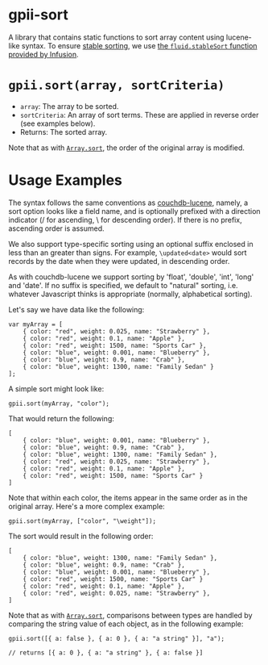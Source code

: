 # gpii-sort

A library that contains static functions to sort array content using lucene-like syntax.  To ensure [stable sorting](https://en.wikipedia.org/wiki/Sorting_algorithm#Stability),
we use [the `fluid.stableSort` function provided by Infusion](http://docs.fluidproject.org/infusion/development/CoreAPI.html#fluid-stablesort-array-func-).

# `gpii.sort(array, sortCriteria)`

* `array`: The array to be sorted.
* `sortCriteria`: An array of sort terms.  These are applied in reverse order (see examples below).
* Returns: The sorted array.

Note that as with [`Array.sort`](https://developer.mozilla.org/en-US/docs/Web/JavaScript/Reference/Global_Objects/Array/sort), the order of the original array is modified.

# Usage Examples

The syntax follows the same conventions as [couchdb-lucene](https:github.com/rnewson/couchdb-lucene), namely, a sort
option looks like a field name, and is optionally prefixed with a direction indicator (/ for ascending, \ for
descending order).  If there is no prefix, ascending order is assumed.

We also support type-specific sorting using an optional suffix enclosed in less than an greater than signs.  For
example, `\updated<date>` would sort records by the date when they were updated, in descending order.

As with couchdb-lucene we support sorting by 'float', 'double', 'int', 'long' and 'date'.  If no suffix is specified,
we default to "natural" sorting, i.e. whatever Javascript thinks is appropriate (normally, alphabetical sorting).

Let's say we have data like the following:

```
var myArray = [
    { color: "red", weight: 0.025, name: "Strawberry" },
    { color: "red", weight: 0.1, name: "Apple" },
    { color: "red", weight: 1500, name: "Sports Car" },
    { color: "blue", weight: 0.001, name: "Blueberry" },
    { color: "blue", weight: 0.9, name: "Crab" },
    { color: "blue", weight: 1300, name: "Family Sedan" }
];
```

A simple sort might look like:

```
gpii.sort(myArray, "color");
```

That would return the following:

```
[
    { color: "blue", weight: 0.001, name: "Blueberry" },
    { color: "blue", weight: 0.9, name: "Crab" },
    { color: "blue", weight: 1300, name: "Family Sedan" },
    { color: "red", weight: 0.025, name: "Strawberry" },
    { color: "red", weight: 0.1, name: "Apple" },
    { color: "red", weight: 1500, name: "Sports Car" }
]
```

Note that within each color, the items appear in the same order as in the original array.  Here's a more complex example:

```
gpii.sort(myArray, ["color", "\weight"]);
```

The sort would result in the following order:

```
[
    { color: "blue", weight: 1300, name: "Family Sedan" },
    { color: "blue", weight: 0.9, name: "Crab" },
    { color: "blue", weight: 0.001, name: "Blueberry" },
    { color: "red", weight: 1500, name: "Sports Car" }
    { color: "red", weight: 0.1, name: "Apple" },
    { color: "red", weight: 0.025, name: "Strawberry" },
]
```

Note that as with [`Array.sort`](https://developer.mozilla.org/en-US/docs/Web/JavaScript/Reference/Global_Objects/Array/sort), comparisons between types are handled by comparing the string value of each object, as
in the following example:

```
gpii.sort([{ a: false }, { a: 0 }, { a: "a string" }], "a");

// returns [{ a: 0 }, { a: "a string" }, { a: false }]
```

